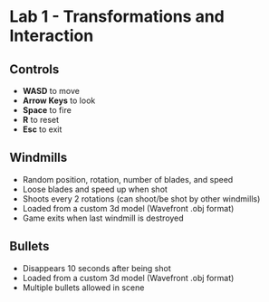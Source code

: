 # Lab 1 - Transformations and Interaction

## Controls
- __WASD__ to move
- __Arrow Keys__ to look
- __Space__ to fire
- __R__ to reset
- __Esc__ to exit

## Windmills
- Random position, rotation, number of blades, and speed
- Loose blades and speed up when shot
- Shoots every 2 rotations (can shoot/be shot by other windmills)
- Loaded from a custom 3d model (Wavefront .obj format)
- Game exits when last windmill is destroyed

## Bullets
- Disappears 10 seconds after being shot
- Loaded from a custom 3d model (Wavefront .obj format)
- Multiple bullets allowed in scene
